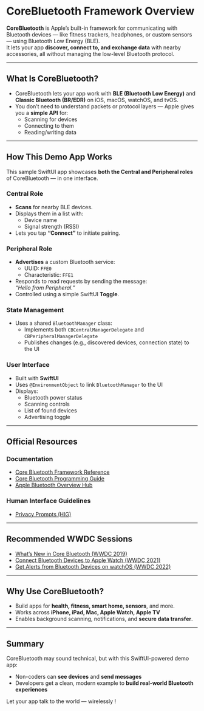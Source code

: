 # CoreBluetooth Framework Overview

**CoreBluetooth** is Apple’s built-in framework for communicating with Bluetooth devices — like fitness trackers, headphones, or custom sensors — using Bluetooth Low Energy (BLE).  
It lets your app **discover, connect to, and exchange data** with nearby accessories, all without managing the low-level Bluetooth protocol.

---

## What Is CoreBluetooth?

- CoreBluetooth lets your app work with **BLE (Bluetooth Low Energy)** and **Classic Bluetooth (BR/EDR)** on iOS, macOS, watchOS, and tvOS.
- You don’t need to understand packets or protocol layers — Apple gives you a **simple API** for:
  - Scanning for devices
  - Connecting to them
  - Reading/writing data

---

## How This Demo App Works

This sample SwiftUI app showcases **both the Central and Peripheral roles** of CoreBluetooth — in one interface.

### Central Role
- **Scans** for nearby BLE devices.
- Displays them in a list with:
  - Device name
  - Signal strength (RSSI)
- Lets you tap **“Connect”** to initiate pairing.

### Peripheral Role
- **Advertises** a custom Bluetooth service:
  - UUID: `FFE0`
  - Characteristic: `FFE1`
- Responds to read requests by sending the message:  
  _“Hello from Peripheral.”_
- Controlled using a simple SwiftUI **Toggle**.

### State Management
- Uses a shared `BluetoothManager` class:
  - Implements both `CBCentralManagerDelegate` and `CBPeripheralManagerDelegate`
  - Publishes changes (e.g., discovered devices, connection state) to the UI

### User Interface
- Built with **SwiftUI**
- Uses `@EnvironmentObject` to link `BluetoothManager` to the UI
- Displays:
  - Bluetooth power status
  - Scanning controls
  - List of found devices
  - Advertising toggle

---

## Official Resources

### Documentation
- [Core Bluetooth Framework Reference](https://developer.apple.com/documentation/corebluetooth)
- [Core Bluetooth Programming Guide](https://developer.apple.com/library/archive/documentation/NetworkingInternetWeb/Conceptual/CoreBluetooth_concepts/Introduction.html)
- [Apple Bluetooth Overview Hub](https://developer.apple.com/bluetooth/)

### Human Interface Guidelines
- [Privacy Prompts (HIG)](https://developer.apple.com/design/human-interface-guidelines/privacy/)

---

## Recommended WWDC Sessions

- [What’s New in Core Bluetooth (WWDC 2019)](https://developer.apple.com/videos/play/wwdc2019/901/)
- [Connect Bluetooth Devices to Apple Watch (WWDC 2021)](https://developer.apple.com/videos/play/wwdc2021/10005/)
- [Get Alerts from Bluetooth Devices on watchOS (WWDC 2022)](https://developer.apple.com/videos/play/wwdc2022/10135/)

---

## Why Use CoreBluetooth?

- Build apps for **health, fitness, smart home, sensors**, and more.
- Works across **iPhone, iPad, Mac, Apple Watch, Apple TV**
- Enables background scanning, notifications, and **secure data transfer**.

---

## Summary

CoreBluetooth may sound technical, but with this SwiftUI-powered demo app:
- Non-coders can **see devices** and **send messages**
- Developers get a clean, modern example to **build real-world Bluetooth experiences**

Let your app talk to the world — wirelessly !
